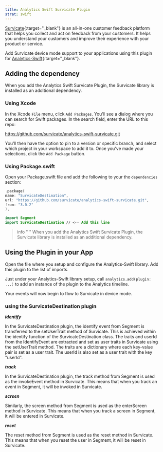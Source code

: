 ```yaml
---
title: Analytics Swift Survicate Plugin
strat: swift
---
```


[Survicate](https://survicate.com/){:target="_blank"} is an all-in-one customer feedback platform that helps you collect and act on feedback from your customers. It helps you understand your customers and improve their experience with your product or service.

Add Survicate device mode support to your applications using this plugin for [Analytics-Swift](https://github.com/segmentio/analytics-swift){:target="_blank"}.

## Adding the dependency

When you add the Analytics Swift Survicate Plugin, the Survicate library is installed as an additional dependency.

### Using Xcode
In the Xcode `File` menu, click `Add Packages`.  You'll see a dialog where you can search for Swift packages.  In the search field, enter the URL to this repo:

https://github.com/survicate/analytics-swift-survicate.git

You'll then have the option to pin to a version or specific branch, and select which project in your workspace to add it to.  Once you've made your selections, click the `Add Package` button.  

### Using Package.swift

Open your Package.swift file and add the following to your the `dependencies` section:

```swift
.package(
name: "SurvicateDestination",
url: "https://github.com/survicate/analytics-swift-survicate.git",
from: "3.0.2"
),
```

```swift
import Segment
import SurvicateDestination // <-- Add this line
```


> info " "
> When you add the Analytics Swift Survicate Plugin, the Survicate library is installed as an additional dependency.


## Using the Plugin in your App

Open the file where you setup and configure the Analytics-Swift library. Add this plugin to the list of imports.

Just under your Analytics-Swift library setup, call `analytics.add(plugin: ...)` to add an instance of the plugin to the Analytics timeline.

Your events will now begin to flow to Survicate in device mode.

### using the SurvicateDestination plugin

***identify***

In the SurvicateDestination plugin, the identify event from Segment is transferred to the setUserTrait method of Survicate. This is achieved within the identify function of the SurvicateDestination class. The traits and userId from the IdentifyEvent are extracted and set as user traits in Survicate using the setUserTrait method. The traits are a dictionary where each key-value pair is set as a user trait. The userId is also set as a user trait with the key "userId".

***track***

In the SurvicateDestination plugin, the track method from Segment is used as the invokeEvent method in Survicate. This means that when you track an event in Segment, it will be invoked in Survicate.

***screen***

Similarly, the screen method from Segment is used as the enterScreen method in Survicate. This means that when you track a screen in Segment, it will be entered in Survicate.

***reset***

The reset method from Segment is used as the reset method in Survicate. This means that when you reset the user in Segment, it will be reset in Survicate.